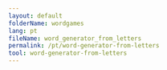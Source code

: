 ```yaml
---
layout: default
folderName: wordgames
lang: pt
fileName: word_generator_from_letters
permalink: /pt/word-generator-from-letters
tool: word-generator-from-letters
---
```

